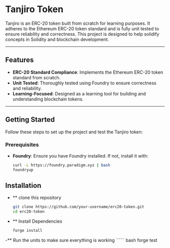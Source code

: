# Tanjiro Token

Tanjiro is an ERC-20 token built from scratch for learning purposes. It adheres to the Ethereum ERC-20 token standard and is fully unit tested to ensure reliability and correctness. This project is designed to help solidify concepts in Solidity and blockchain development.

---

## Features

- **ERC-20 Standard Compliance**: Implements the Ethereum ERC-20 token standard from scratch.
- **Unit Tested**: Thoroughly tested using Foundry to ensure correctness and reliability.
- **Learning-Focused**: Designed as a learning tool for building and understanding blockchain tokens.

---

## Getting Started

Follow these steps to set up the project and test the Tanjiro token:

### Prerequisites

- **Foundry**: Ensure you have Foundry installed. If not, install it with:
  ```bash
  curl -L https://foundry.paradigm.xyz | bash
  foundryup
  ```
## Installation 
 - ** clone this repository 
    ```bash 
    git clone https://github.com/your-username/erc20-token.git
    cd erc20-token
    ```
- ** Install Dependencies
    `````` bash 
    forge install 
    ``````
-** Run the units to make sure everything is working 
    `````` bash 
    forge test 



